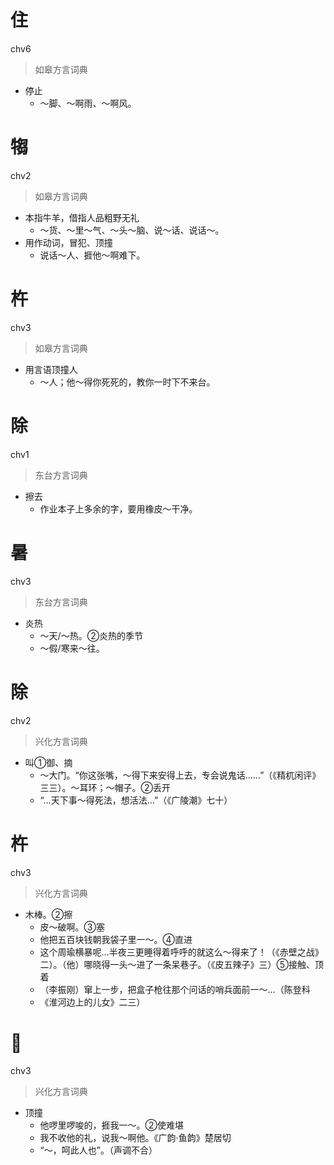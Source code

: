 # 住
chv6
> 如皋方言词典
- 停止
  - ～脚、～啊雨、～啊风。

# 犓
chv2
> 如皋方言词典
- 本指牛羊，借指人品粗野无礼
  - ～货、～里～气、～头～脑、说～话、说话～。
- 用作动词，冒犯、顶撞
  - 说话～人、捱他～啊难下。

# 杵
chv3
> 如皋方言词典
- 用言语顶撞人
  - ～人；他～得你死死的，教你一时下不来台。

# 除
chv1
> 东台方言词典
- 擦去
  - 作业本子上多余的字，要用橡皮～干净。

# 暑
chv3
> 东台方言词典
- 炎热
  - ～天/～热。②炎热的季节
  - ～假/寒来～往。

# 除
chv2
> 兴化方言词典
- 叫①御、摘
  - ～大门。“你这张嘴，～得下来安得上去，专会说鬼话……”（《精杌闲评》三三）。～耳环；～帽子。②丢开
  - “…天下事～得死法，想活法…”（《广陵潮》七十）

# 杵
chv3
> 兴化方言词典
- 木棒。②擦
  - 皮～破啊。③塞
  - 他把五百块钱朝我袋子里一～。④直进
  - 这个周瑜横暴呢…半夜三更睡得着呼呼的就这么～得来了！（《赤壁之战》二）。（他）哪晓得一头～进了一条呆巷子。（《皮五辣子》三）⑤接触、顶着
  - （李振刚）窜上一步，把盒子枪往那个问话的哨兵面前一～…（陈登科
  - 《淮河边上的儿女》二三）

# 𠿝
chv3
> 兴化方言词典
- 顶撞
  - 他啰里啰唆的，捱我一～。②使难堪
  - 我不收他的礼，说我～啊他。《广韵·鱼韵》楚居切
  - “～，呵此人也”。（声调不合）
